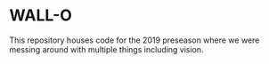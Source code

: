 # WALL-O

This repository houses code for the 2019 preseason where we were messing around with multiple things including vision.
